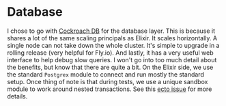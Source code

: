 # Database

I chose to go with [Cockroach DB][cdb] for the database layer. This is because it shares a lot of the same scaling principals as Elixir. It scales horizontally. A single node can not take down the whole cluster. It's simple to upgrade in a rolling release (very helpful for Fly.io). And lastly, it has a very useful web interface to help debug slow queries. I won't go into too much detail about the benefits, but know that there are quite a bit. On the Elixir side, we use the standard `Postgrex` module to connect and run mostly the standard setup. Once thing of note is that during tests, we use a unique sandbox module to work around nested transactions. See this [ecto issue][cdb-gh-issue] for more details.

[cdb]: https://www.cockroachlabs.com/
[cdb-gh-issue]: https://github.com/elixir-ecto/ecto/issues/1959

